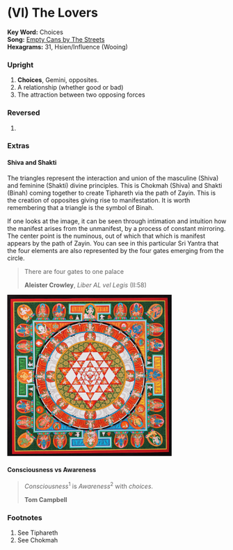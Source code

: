 # (VI) The Lovers

**Key Word:** Choices  
**Song:** [Empty Cans by The Streets](https://www.youtube.com/watch?v=z2i0Nw3NDBU)  
**Hexagrams:** 31, Hsien/Influence (Wooing)



### Upright

1) **Choices**, Gemini, opposites.
2) A relationship (whether good or bad)
3) The attraction between two opposing forces



### Reversed

1) 



### Extras

#### Shiva and Shakti

The triangles represent the interaction and union of the masculine (Shiva) and feminine (Shakti) divine principles. This is Chokmah (Shiva) and Shakti (Binah) coming together to create Tiphareth via the path of Zayin. This is the creation of opposites giving rise to manifestation. It is worth remembering that a triangle is the symbol of Binah.

If one looks at the image, it can be seen through intimation and intuition how the manifest arises from the unmanifest, by a process of constant mirroring. The center point is the numinous, out of which that which is manifest appears by the path of Zayin. You can see in this particular Sri Yantra that the four elements are also represented by the four gates emerging from the circle.

>There are four gates to one palace
>
>**Aleister Crowley**, *Liber AL vel Legis* (II:58)

<img src="https://raw.githubusercontent.com/abuicke/tarot/master/major%20arcana/(6)%20The%20Lovers/sri%20yantra.jpg" alt="Sri Yantra" width="75%"/> 

#### Consciousness vs Awareness

>*Consciousness*<sup>1</sup> is *Awareness*<sup>2</sup> with *choices*.
>
>**Tom Campbell**

### Footnotes

1. See Tiphareth
2. See Chokmah


